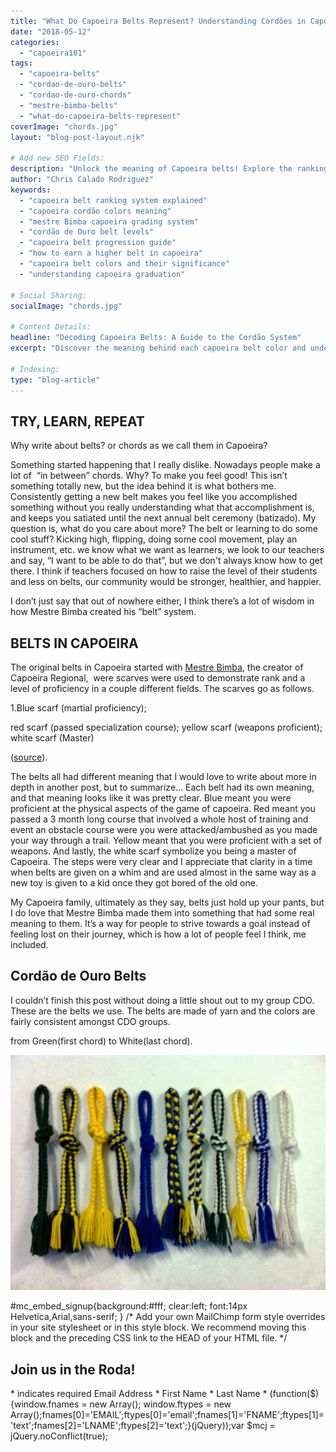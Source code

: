 ```yaml
---
title: "What Do Capoeira Belts Represent? Understanding Cordões in Capoeira"
date: "2018-05-12"
categories:
  - "capoeira101"
tags:
  - "capoeira-belts"
  - "cordao-de-ouro-belts"
  - "cordao-de-ouro-chords"
  - "mestre-bimba-belts"
  - "what-do-capoeira-belts-represent"
coverImage: "chords.jpg"
layout: "blog-post-layout.njk"

# Add new SEO Fields:
description: "Unlock the meaning of Capoeira belts! Explore the ranking system, colors, and significance of cordões in Capoeira. (155 characters)"
author: "Chris Calado Rodriguez"
keywords:
  - "capoeira belt ranking system explained"
  - "capoeira cordão colors meaning"
  - "mestre Bimba capoeira grading system"
  - "cordão de Ouro belt levels"
  - "capoeira belt progression guide"
  - "how to earn a higher belt in capoeira"
  - "capoeira belt colors and their significance"
  - "understanding capoeira graduation"

# Social Sharing:
socialImage: "chords.jpg"

# Content Details:
headline: "Decoding Capoeira Belts: A Guide to the Cordão System"
excerpt: "Discover the meaning behind each capoeira belt color and understand the progression through the cordão system, reflecting a student's skill and dedication."

# Indexing:
type: "blog-article"
---
```


## TRY, LEARN, REPEAT

Why write about belts? or chords as we call them in Capoeira?

Something started happening that I really dislike. Nowadays people make a lot of  “in between” chords. Why? To make you feel good! This isn’t something totally new, but the idea behind it is what bothers me. Consistently getting a new belt makes you feel like you accomplished something without you really understanding what that accomplishment is, and keeps you satiated until the next annual belt ceremony (batizado). My question is, what do you care about more? The belt or learning to do some cool stuff? Kicking high, flipping, doing some cool movement, play an instrument, etc. we know what we want as learners, we look to our teachers and say, “I want to be able to do that”, but we don't always know how to get there. I think if teachers focused on how to raise the level of their students and less on belts, our community would be stronger, healthier, and happier.

I don’t just say that out of nowhere either, I think there’s a lot of wisdom in how Mestre Bimba created his “belt” system.

## BELTS IN CAPOEIRA

The original belts in Capoeira started with [Mestre Bimba](https://en.wikipedia.org/wiki/Manuel_dos_Reis_Machado), the creator of Capoeira Regional,  were scarves were used to demonstrate rank and a level of proficiency in a couple different fields. The scarves go as follows.

1.Blue scarf (martial proficiency);

red scarf (passed specialization course); yellow scarf (weapons proficient); white scarf (Master)

([source](http://www.arteculturacapoeira.com.br/site/index.php?option=com_content&view=article&id=97&Itemid=57)).

The belts all had different meaning that I would love to write about more in depth in another post, but to summarize… Each belt had its own meaning, and that meaning looks like it was pretty clear. Blue meant you were proficient at the physical aspects of the game of capoeira. Red meant you passed a 3 month long course that involved a whole host of training and event an obstacle course were you were attacked/ambushed as you made your way through a trail. Yellow meant that you were proficient with a set of weapons. And lastly, the white scarf symbolize you being a master of Capoeira. The steps were very clear and I appreciate that clarity in a time when belts are given on a whim and are used almost in the same way as a new toy is given to a kid once they got bored of the old one.

My Capoeira family, ultimately as they say, belts just hold up your pants, but I do love that Mestre Bimba made them into something that had some real meaning to them. It’s a way for people to strive towards a goal instead of feeling lost on their journey, which is how a lot of people feel I think, me included.

## Cordão de Ouro Belts

I couldn’t finish this post without doing a little shout out to my group CDO. These are the belts we use. The belts are made of yarn and the colors are fairly consistent amongst CDO groups.

from Green(first chord) to White(last chord).

[![](images/chords-1024x765.jpg)](https://dendearts.com/wp-content/uploads/2018/05/chords.jpg)

#mc\_embed\_signup{background:#fff; clear:left; font:14px Helvetica,Arial,sans-serif; } /\* Add your own MailChimp form style overrides in your site stylesheet or in this style block. We recommend moving this block and the preceding CSS link to the HEAD of your HTML file. \*/

## Join us in the Roda!

\* indicates required Email Address \* First Name \* Last Name \* (function($) {window.fnames = new Array(); window.ftypes = new Array();fnames\[0\]='EMAIL';ftypes\[0\]='email';fnames\[1\]='FNAME';ftypes\[1\]='text';fnames\[2\]='LNAME';ftypes\[2\]='text';}(jQuery));var $mcj = jQuery.noConflict(true);